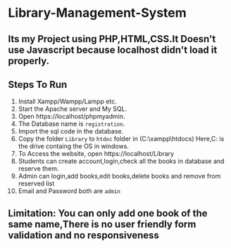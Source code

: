 # Library-Management-System

## Its my Project using PHP,HTML,CSS.It Doesn't use Javascript because localhost didn't load it properly.

## Steps To Run
1. Install Xampp/Wampp/Lampp etc.
2. Start the Apache server and My SQL.
3. Open https://localhost/phpmyadmin.
4. The Database name is `registration`.
5. Import the sql code in the database.
6. Copy the folder `Library` to `htdoc` folder in (C:\xampp\htdocs) Here,C: is the drive containg the OS in windows.
7. To Access the website, open https://localhost/Library
8. Students can create account,login,check all the books in database and reserve them.  
9. Admin can login,add books,edit books,delete books and remove from reserved list
10. Email and Password both are `admin`


## Limitation: You can only add one book of the same name,There is no user friendly form validation and no responsiveness 
